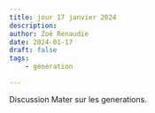 ```yaml
---
title: jour 17 janvier 2024
description: 
author: Zoë Renaudie
date: 2024-01-17
draft: false
tags:
    - génération

---
```



Discussion Mater sur les generations. 
